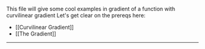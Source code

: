This file will give some cool examples in gradient of a function with curvilinear gradient 
Let's get clear on the prereqs here: 
* [[Curvilinear Gradient]]
* [[The Gradient]]

--- 

